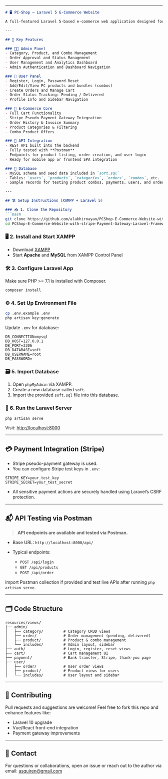 
---

````markdown
# 🖥️ PC-Shop – Laravel 5 E-Commerce Website

A full-featured Laravel 5-based e-commerce web application designed for selling, exchanging, and managing unused or refurbished PC components. This project helps users recycle or resell PC parts and includes full admin/user panels, cart and order management, combo deals, Stripe pseudo payment integration, and Postman-tested APIs.

---

## 🌟 Key Features

### 👨‍💼 Admin Panel
- Category, Product, and Combo Management
- Order Approval and Status Management
- User Management and Analytics Dashboard
- Admin Authentication and Dashboard Navigation

### 👤 User Panel
- Register, Login, Password Reset
- Add/Edit/View PC products and bundles (combos)
- Create Orders and Manage Cart
- Order Status Tracking: Pending / Delivered
- Profile Info and Sidebar Navigation

### 🛒 E-Commerce Core
- Full Cart Functionality
- Stripe Pseudo Payment Gateway Integration
- Order History & Invoice Summary
- Product Categories & Filtering
- Combo Product Offers

### 🔌 API Integration
- REST API built into the backend
- Fully tested with **Postman**
- Endpoints for product listing, order creation, and user login
- Ready for mobile app or frontend SPA integration

### 💾 Database
- MySQL schema and seed data included in `soft.sql`
- Tables: `users`, `products`, `categories`, `orders`, `combos`, etc.
- Sample records for testing product combos, payments, users, and orders

---

## 🛠️ Setup Instructions (XAMPP + Laravel 5)

### 📥 1. Clone the Repository
```bash
git clone https://github.com/alakhirnayan/PCShop-E-Commerce-Website-with-stripe-Payment-Gateway-Laravel-Framework-.git
cd PCShop-E-Commerce-Website-with-stripe-Payment-Gateway-Laravel-Framework-
````

### 🖥️ 2. Install and Start XAMPP

* Download [XAMPP](https://www.apachefriends.org/index.html)
* Start **Apache** and **MySQL** from XAMPP Control Panel

### 🛠️ 3. Configure Laravel App

Make sure PHP >= 7.1 is installed with Composer.

```bash
composer install
```

### ⚙️ 4. Set Up Environment File

```bash
cp .env.example .env
php artisan key:generate
```

Update `.env` for database:

```dotenv
DB_CONNECTION=mysql
DB_HOST=127.0.0.1
DB_PORT=3306
DB_DATABASE=soft
DB_USERNAME=root
DB_PASSWORD=
```

### 🗃️ 5. Import Database

1. Open `phpMyAdmin` via XAMPP.
2. Create a new database called `soft`.
3. Import the provided `soft.sql` file into this database.

### 🧪 6. Run the Laravel Server

```bash
php artisan serve
```

Visit: [http://localhost:8000](http://localhost:8000)

---

## 💳 Payment Integration (Stripe)

* Stripe pseudo-payment gateway is used.
* You can configure Stripe test keys in `.env`:

```dotenv
STRIPE_KEY=your_test_key
STRIPE_SECRET=your_test_secret
```

* All sensitive payment actions are securely handled using Laravel’s CSRF protection.

---

## 📬 API Testing via Postman

> **API endpoints are available and tested via Postman.**

* Base URL: `http://localhost:8000/api/`
* Typical endpoints:

  * `POST /api/login`
  * `GET /api/products`
  * `POST /api/order`

Import Postman collection if provided and test live APIs after running `php artisan serve`.

---

## 🗂️ Code Structure

```
resources/views/
├── admin/
│   ├── category/         # Category CRUD views
│   ├── order/            # Order management (pending, delivered)
│   ├── product/          # Product & combo management
│   └── includes/         # Admin layout, sidebar
├── auth/                 # Login, register, reset views
├── cart/                 # Cart management UI
├── payment/              # Bank transfer, Stripe, thank-you page
├── user/
│   ├── order/            # User order views
│   ├── product/          # Product views for users
│   └── includes/         # User layout and sidebar
```

---

## 🙌 Contributing

Pull requests and suggestions are welcome!
Feel free to fork this repo and enhance features like:

* Laravel 10 upgrade
* Vue/React front-end integration
* Payment gateway improvements

---

## 📩 Contact

For questions or collaborations, open an issue or reach out to the author via email: asquiren@gmail.com

```



